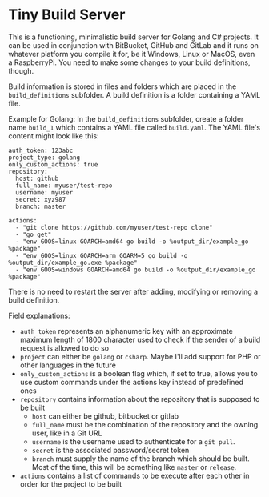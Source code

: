 # Tiny Build Server

This is a functioning, minimalistic build server for Golang and C# projects.
It can be used in conjunction with BitBucket, GitHub and GitLab and it runs on 
whatever platform you compile it for, be it Windows, Linux or MacOS, even a RaspberryPi.
You need to make some changes to your build definitions, though.

Build information is stored in files and folders which are placed in the ``build_definitions``
subfolder. A build definition is a folder containing a YAML file.

Example for Golang:
In the ``build_definitions`` subfolder, create a folder name ``build_1`` which contains a
YAML file called ``build.yaml``.
The YAML file's content might look like this:

    auth_token: 123abc
    project_type: golang
    only_custom_actions: true
    repository:
      host: github
      full_name: myuser/test-repo
      username: myuser
      secret: xyz987
      branch: master
    
    actions:
      - "git clone https://github.com/myuser/test-repo clone"
      - "go get"
      - "env GOOS=linux GOARCH=amd64 go build -o %output_dir/example_go %package"
      - "env GOOS=linux GOARCH=arm GOARM=5 go build -o %output_dir/example_go.exe %package"
      - "env GOOS=windows GOARCH=amd64 go build -o %output_dir/example_go %package"

There is no need to restart the server after adding, modifying or removing a build definition.

Field explanations:
  * ``auth_token`` represents an alphanumeric key with an approximate maximum length of 1800
character used to check if the sender of a build request is allowed to do so
  * ``project`` can either be ``golang`` or ``csharp``. Maybe I'll add support for PHP 
or other languages in the future
  * ``only_custom_actions`` is a boolean flag which, if set to true, allows you to use custom commands
under the actions key instead of predefined ones
  * ``repository`` contains information about the repository that is supposed to be built
    * ``host`` can either be github, bitbucket or gitlab
    * ``full_name`` must be the combination of the repository and the owning user, like in a Git URL
    * ``username`` is the username used to authenticate for a ``git pull``.
    * ``secret`` is the associated password/secret token
    * ``branch`` must supply the name of the branch which should be built. Most of the time, this will be 
something like ``master`` or ``release``.
  * ``actions`` contains a list of commands to be execute after each other in order for the project
to be built